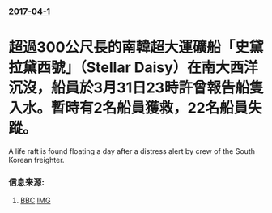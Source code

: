### [2017-04-1](/news/2017/04/1/index.md)

##### 
# 超過300公尺長的南韓超大運礦船「史黛拉黛西號」（Stellar Daisy）在南大西洋沉沒，船員於3月31日23時許曾報告船隻入水。暫時有2名船員獲救，22名船員失蹤。 

A life raft is found floating a day after a distress alert by crew of the South Korean freighter.


### 信息来源:

1. [BBC](http://www.bbc.co.uk/news/world-latin-america-39467269) [IMG](https://ichef.bbci.co.uk/news/1024/branded_news/AD68/production/_95429344_ship1.jpg)
